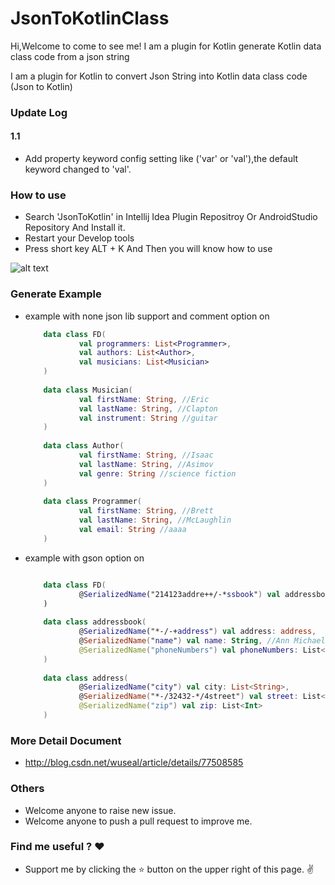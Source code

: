 # JsonToKotlinClass

Hi,Welcome to come to see me!
I am a plugin for Kotlin generate Kotlin data class code from a json string

I am a plugin for Kotlin to convert Json String into Kotlin data class code (Json to Kotlin)

### Update Log
#### 1.1
* Add property keyword config setting like ('var' or 'val'),the default keyword changed to 'val'.

### How to use
* Search 'JsonToKotlin' in Intellij Idea Plugin Repositroy Or AndroidStudio Repository And Install it.
* Restart your Develop tools 
* Press short key ALT + K And Then you will know how to use

![alt text](https://plugins.jetbrains.com/files/9960/screenshot_17276.png)

### Generate Example
* example with none json lib support and comment option on

    ```kotlin
        data class FD(
                val programmers: List<Programmer>,
                val authors: List<Author>,
                val musicians: List<Musician>
        )
        
        data class Musician(
                val firstName: String, //Eric
                val lastName: String, //Clapton
                val instrument: String //guitar
        )
        
        data class Author(
                val firstName: String, //Isaac
                val lastName: String, //Asimov
                val genre: String //science fiction
        )
        
        data class Programmer(
                val firstName: String, //Brett
                val lastName: String, //McLaughlin
                val email: String //aaaa
        )

    ```
* example with gson option on

    ```kotlin

        data class FD(
        		@SerializedName("214123addre++/-*ssbook") val addressbook: List<addressbook>
        )
        
        data class addressbook(
        		@SerializedName("*-/-+address") val address: address,
        		@SerializedName("name") val name: String, //Ann Michaels
        		@SerializedName("phoneNumbers") val phoneNumbers: List<String>
        )
        
        data class address(
        		@SerializedName("city") val city: List<String>,
        		@SerializedName("*-/32432-*/4street") val street: List<String>,
        		@SerializedName("zip") val zip: List<Int>
        )

    ```

### More Detail Document
* http://blog.csdn.net/wuseal/article/details/77508585

### Others
* Welcome anyone to raise new issue.
* Welcome anyone to push a pull request to improve me.

### Find me useful ? :heart:
* Support me by clicking the :star: button on the upper right of this page. :v:
